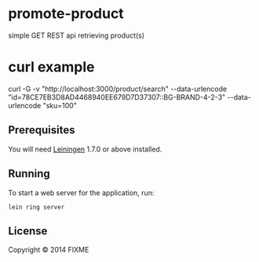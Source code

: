 # promote-product

simple GET REST api retrieving product(s)

# curl example

curl -G -v "http://localhost:3000/product/search" --data-urlencode "id=78CE7EB3D8AD4468940EE679D7D37307::BG-BRAND-4-2-3" --data-urlencode "sku=100"

## Prerequisites

You will need [Leiningen][1] 1.7.0 or above installed.

[1]: https://github.com/technomancy/leiningen

## Running

To start a web server for the application, run:

    lein ring server

## License

Copyright © 2014 FIXME
